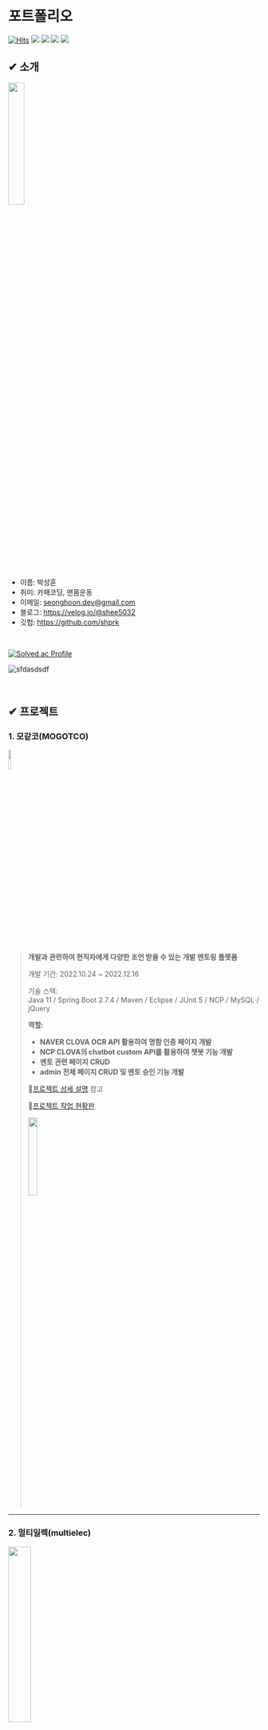 # 포트폴리오
[![Hits](https://hits.seeyoufarm.com/api/count/incr/badge.svg?url=https%3A%2F%2Fgithub.com%2Fpsh5032%2FTIL_multicampus&count_bg=%232F8EE6&title_bg=%23555555&title=hits&edge_flat=false)](https://hits.seeyoufarm.com)
<img src="https://img.shields.io/badge/java-007396?style=for-the-badge&logo=java&logoColor=white"></a> 
<img src="https://img.shields.io/badge/mysql-4479A1?style=for-the-badge&logo=mysql&logoColor=white"></a> 
<img src="https://img.shields.io/badge/git-F05032?style=for-the-badge&logo=git&logoColor=white"></a>
<img src="https://img.shields.io/badge/python-3776AB?style=for-the-badge&logo=python&logoColor=white"></a>

## ✔ 소개
<img src="https://github.com/shprk/portfolio/assets/86956783/2c170511-0e5c-4f9a-a4b7-6d2904ce9831" width="25%"/>

- 이름: 박성훈
- 취미: 카페코딩, 맨몸운동
- 이메일: seonghoon.dev@gmail.com
- 블로그: https://velog.io/@shee5032
- 깃헙: https://github.com/shprk

<br>

[![Solved.ac Profile](http://mazassumnida.wtf/api/v2/generate_badge?boj=shee5032)](https://solved.ac/shee5032/)

![sfdasdsdf](https://github.com/shprk/dailyAlgorithm/assets/86956783/ffa6384c-8f57-4b95-9b7e-548494b43810)


<br>

## ✔ 프로젝트

### 1. 모같코(MOGOTCO)
<img src="https://user-images.githubusercontent.com/83347312/207089142-e9d840c9-f774-49a1-9e94-0096fd6eea14.png"  width="10%"/>

>__개발과 관련하여 현직자에게 다양한 조언 받을 수 있는 개발 멘토링 플랫폼__
>
>개발 기간: 2022.10.24 ~ 2022.12.16
>  
>기술 스택:  
>Java 11 / Spring Boot 2.7.4 / Maven / Eclipse / JUnit 5 / NCP / MySQL / jQuery 
>  
>__역할:__
>- __NAVER CLOVA OCR API 활용하여 명함 인증 페이지 개발__
>- __NCP CLOVA의 chatbot custom API를 활용하여 챗봇 기능 개발__
>- __멘토 관련 페이지 CRUD__
>- __admin 전체 페이지 CRUD 및 멘토 승인 기능 개발__
>  
>📌[프로젝트 상세 설명](https://github.com/shprk/mogotco) 참고
>
>
>📌[프로젝트 작업 현황판](https://www.notion.so/psh5032/mogotco-f6b5f0fc608044349028c9cbd98f5ea7?pvs=4)
>
><img src="https://github.com/shprk/dailyAlgorithm/assets/86956783/1738a5d5-cddb-4ff0-890d-32d589839ecc"  width="20%"/>

---

### 2. 멀티일렉(multielec)
<img src="https://user-images.githubusercontent.com/86956783/197341585-9af17c75-1df7-43eb-ad79-59763c3cc182.png"  width="30%"/>

>__전자 제품 온라인 판매 웹 서비스 (미니 프로젝트)__
> 
>개발 기간: 2022.10.11 ~ 2022.10.17
>  
>기술 스택:  
>Java 11 / Spring Boot 2.7.4 / Maven / MySQL / jQuery
>
>__역할:__
>- __검색 페이지, 회원정보 수정 페이지 개발__
>- __Figma를 활용하여 전체적인 CSS 작업 리드__
>  
>📌[프로젝트 상세 설명](https://github.com/shprk/multielec) 참고
>
>📌[프로젝트 작업 현황판](https://www.notion.so/psh5032/multielec-76d28b9912e3486686a85c4b1679b990?pvs=4)
>
>📌[Figma 작업 페이지](https://www.figma.com/file/IAPAKpeTjSsmRTdE0Tk1AR/Untitled?type=design&node-id=0%3A1&t=UcbiXiag8cNoGuHG-1)
>
><img src="https://github.com/shprk/dailyAlgorithm/assets/86956783/dc653167-cba8-4c82-bdf0-e8e24f4030e1"  width="20%"/>

---
